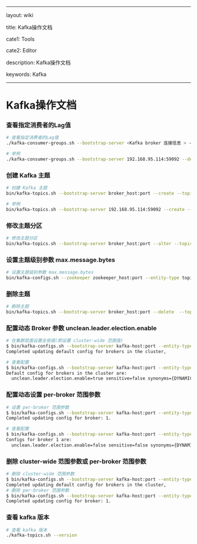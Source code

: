 

---

layout: wiki

title: Kafka操作文档

cate1: Tools

cate2: Editor

description: Kafka操作文档

keywords: Kafka

---





# Kafka操作文档



### 查看指定消费者的Lag值

```sh
# 查看指定消费者的Lag值
./kafka-consumer-groups.sh --bootstrap-server <Kafka broker 连接信息 > --describe --group <group 名称 >

# 举例
./kafka-consumer-groups.sh --bootstrap-server 192.168.95.114:59092 --describe --group bit_matrix_191
```



### 创建 Kafka 主题

```sh
# 创建 Kafka 主题
bin/kafka-topics.sh --bootstrap-server broker_host:port --create --topic my_topic_name  --partitions 1 --replication-factor 1

# 举例
bin/kafka-topics.sh --bootstrap-server 192.168.95.114:59092 --create --topic topic_test_20221221  --partitions 1 --replication-factor 1
```



### 修改主题分区

```sh
# 修改主题分区
bin/kafka-topics.sh --bootstrap-server broker_host:port --alter --topic <topic_name> --partitions < 新分区数 >
```



### 设置主题级别参数 max.message.bytes

```sh
# 设置主题级别参数 max.message.bytes
bin/kafka-configs.sh --zookeeper zookeeper_host:port --entity-type topics --entity-name <topic_name> --alter --add-config max.message.bytes=10485760
```



### 删除主题

```sh
# 删除主题
bin/kafka-topics.sh --bootstrap-server broker_host:port --delete  --topic <topic_name>
```





### 配置动态 Broker 参数 unclean.leader.election.enable

```sh
# 在集群层面设置全局值(即设置 cluster-wide 范围值)
$ bin/kafka-configs.sh --bootstrap-server kafka-host:port --entity-type brokers --entity-default --alter --add-config unclean.leader.election.enable=true
Completed updating default config for brokers in the cluster,

# 查看配置
$ bin/kafka-configs.sh --bootstrap-server kafka-host:port --entity-type brokers --entity-default --describe
Default config for brokers in the cluster are:
  unclean.leader.election.enable=true sensitive=false synonyms={DYNAMIC_DEFAULT_BROKER_CONFIG:unclean.leader.election.enable=true}

```



### 配置动态设置 per-broker 范围参数

```sh
# 设置 per-broker 范围参数
$ bin/kafka-configs.sh --bootstrap-server kafka-host:port --entity-type brokers --entity-name 1 --alter --add-config unclean.leader.election.enable=false
Completed updating config for broker: 1.

# 查看配置
$ bin/kafka-configs.sh --bootstrap-server kafka-host:port --entity-type brokers --entity-name 1 --describe
Configs for broker 1 are:
  unclean.leader.election.enable=false sensitive=false synonyms={DYNAMIC_BROKER_CONFIG:unclean.leader.election.enable=false, DYNAMIC_DEFAULT_BROKER_CONFIG:unclean.leader.election.enable=true, DEFAULT_CONFIG:unclean.leader.election.enable=false}

```



### 删除 cluster-wide 范围参数或 per-broker 范围参数

```sh
# 删除 cluster-wide 范围参数
$ bin/kafka-configs.sh --bootstrap-server kafka-host:port --entity-type brokers --entity-default --alter --delete-config unclean.leader.election.enable
Completed updating default config for brokers in the cluster,
# 删除 per-broker 范围参数
$ bin/kafka-configs.sh --bootstrap-server kafka-host:port --entity-type brokers --entity-name 1 --alter --delete-config unclean.leader.election.enable
Completed updating config for broker: 1.
```





### 查看 kafka 版本

```sh
# 查看 kafka 版本
./kafka-topics.sh --version
```



